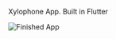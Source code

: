 Xylophone App.
Built in Flutter

![Finished App](https://github.com/londonappbrewery/Images/blob/master/xylophone-flutter.png)
